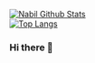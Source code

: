 [![Nabil Github Stats](https://github-readme-stats.vercel.app/api?username=arvnabil&count_private=true&theme=default&show_icons=true)](https://github.com/arvnabil)
<br>
[![Top Langs](https://github-readme-stats.vercel.app/api/top-langs/?username=arvnabil&layout=compact)](https://github.com/arvnabil)
<br>

### Hi there 👋

<!--
**arvnabil/arvnabil** is a ✨ _special_ ✨ repository because its `README.md` (this file) appears on your GitHub profile.

Here are some ideas to get you started:

- 🔭 I’m currently working on ...
- 🌱 I’m currently learning ...
- 👯 I’m looking to collaborate on ...
- 🤔 I’m looking for help with ...
- 💬 Ask me about ...
- 📫 How to reach me: ...
- 😄 Pronouns: ...
- ⚡ Fun fact: ...
-->
